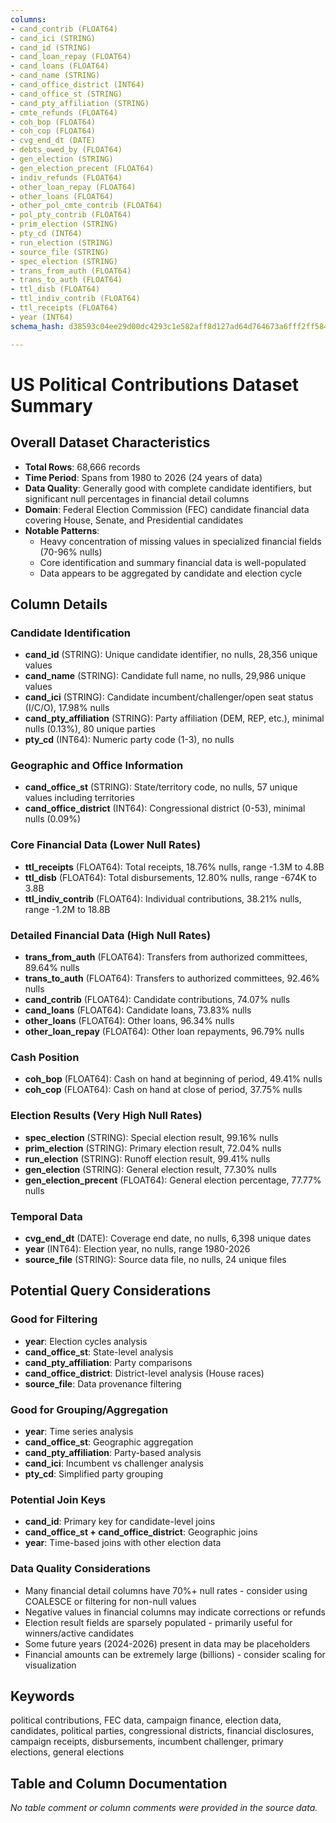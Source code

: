 ```yaml
---
columns:
- cand_contrib (FLOAT64)
- cand_ici (STRING)
- cand_id (STRING)
- cand_loan_repay (FLOAT64)
- cand_loans (FLOAT64)
- cand_name (STRING)
- cand_office_district (INT64)
- cand_office_st (STRING)
- cand_pty_affiliation (STRING)
- cmte_refunds (FLOAT64)
- coh_bop (FLOAT64)
- coh_cop (FLOAT64)
- cvg_end_dt (DATE)
- debts_owed_by (FLOAT64)
- gen_election (STRING)
- gen_election_precent (FLOAT64)
- indiv_refunds (FLOAT64)
- other_loan_repay (FLOAT64)
- other_loans (FLOAT64)
- other_pol_cmte_contrib (FLOAT64)
- pol_pty_contrib (FLOAT64)
- prim_election (STRING)
- pty_cd (INT64)
- run_election (STRING)
- source_file (STRING)
- spec_election (STRING)
- trans_from_auth (FLOAT64)
- trans_to_auth (FLOAT64)
- ttl_disb (FLOAT64)
- ttl_indiv_contrib (FLOAT64)
- ttl_receipts (FLOAT64)
- year (INT64)
schema_hash: d38593c04ee29d00dc4293c1e582aff8d127ad64d764673a6fff2ff5844400bd

---
```

# US Political Contributions Dataset Summary

## Overall Dataset Characteristics

- **Total Rows**: 68,666 records
- **Time Period**: Spans from 1980 to 2026 (24 years of data)
- **Data Quality**: Generally good with complete candidate identifiers, but significant null percentages in financial detail columns
- **Domain**: Federal Election Commission (FEC) candidate financial data covering House, Senate, and Presidential candidates
- **Notable Patterns**: 
  - Heavy concentration of missing values in specialized financial fields (70-96% nulls)
  - Core identification and summary financial data is well-populated
  - Data appears to be aggregated by candidate and election cycle

## Column Details

### Candidate Identification
- **cand_id** (STRING): Unique candidate identifier, no nulls, 28,356 unique values
- **cand_name** (STRING): Candidate full name, no nulls, 29,986 unique values
- **cand_ici** (STRING): Candidate incumbent/challenger/open seat status (I/C/O), 17.98% nulls
- **cand_pty_affiliation** (STRING): Party affiliation (DEM, REP, etc.), minimal nulls (0.13%), 80 unique parties
- **pty_cd** (INT64): Numeric party code (1-3), no nulls

### Geographic and Office Information
- **cand_office_st** (STRING): State/territory code, no nulls, 57 unique values including territories
- **cand_office_district** (INT64): Congressional district (0-53), minimal nulls (0.09%)

### Core Financial Data (Lower Null Rates)
- **ttl_receipts** (FLOAT64): Total receipts, 18.76% nulls, range -1.3M to 4.8B
- **ttl_disb** (FLOAT64): Total disbursements, 12.80% nulls, range -674K to 3.8B
- **ttl_indiv_contrib** (FLOAT64): Individual contributions, 38.21% nulls, range -1.2M to 18.8B

### Detailed Financial Data (High Null Rates)
- **trans_from_auth** (FLOAT64): Transfers from authorized committees, 89.64% nulls
- **trans_to_auth** (FLOAT64): Transfers to authorized committees, 92.46% nulls
- **cand_contrib** (FLOAT64): Candidate contributions, 74.07% nulls
- **cand_loans** (FLOAT64): Candidate loans, 73.83% nulls
- **other_loans** (FLOAT64): Other loans, 96.34% nulls
- **other_loan_repay** (FLOAT64): Other loan repayments, 96.79% nulls

### Cash Position
- **coh_bop** (FLOAT64): Cash on hand at beginning of period, 49.41% nulls
- **coh_cop** (FLOAT64): Cash on hand at close of period, 37.75% nulls

### Election Results (Very High Null Rates)
- **spec_election** (STRING): Special election result, 99.16% nulls
- **prim_election** (STRING): Primary election result, 72.04% nulls
- **run_election** (STRING): Runoff election result, 99.41% nulls
- **gen_election** (STRING): General election result, 77.30% nulls
- **gen_election_precent** (FLOAT64): General election percentage, 77.77% nulls

### Temporal Data
- **cvg_end_dt** (DATE): Coverage end date, no nulls, 6,398 unique dates
- **year** (INT64): Election year, no nulls, range 1980-2026
- **source_file** (STRING): Source data file, no nulls, 24 unique files

## Potential Query Considerations

### Good for Filtering
- **year**: Election cycles analysis
- **cand_office_st**: State-level analysis
- **cand_pty_affiliation**: Party comparisons
- **cand_office_district**: District-level analysis (House races)
- **source_file**: Data provenance filtering

### Good for Grouping/Aggregation
- **year**: Time series analysis
- **cand_office_st**: Geographic aggregation
- **cand_pty_affiliation**: Party-based analysis
- **cand_ici**: Incumbent vs challenger analysis
- **pty_cd**: Simplified party grouping

### Potential Join Keys
- **cand_id**: Primary key for candidate-level joins
- **cand_office_st + cand_office_district**: Geographic joins
- **year**: Time-based joins with other election data

### Data Quality Considerations
- Many financial detail columns have 70%+ null rates - consider using COALESCE or filtering for non-null values
- Negative values in financial columns may indicate corrections or refunds
- Election result fields are sparsely populated - primarily useful for winners/active candidates
- Some future years (2024-2026) present in data may be placeholders
- Financial amounts can be extremely large (billions) - consider scaling for visualization

## Keywords
political contributions, FEC data, campaign finance, election data, candidates, political parties, congressional districts, financial disclosures, campaign receipts, disbursements, incumbent challenger, primary elections, general elections

## Table and Column Documentation
*No table comment or column comments were provided in the source data.*